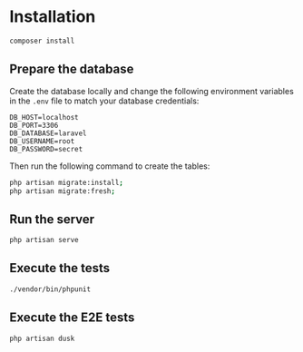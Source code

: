 # Installation

```bash
composer install
```

## Prepare the database

Create the database locally and change the following environment variables in the `.env` file to match your database credentials:

```dotenv
DB_HOST=localhost
DB_PORT=3306
DB_DATABASE=laravel
DB_USERNAME=root
DB_PASSWORD=secret
```

Then run the following command to create the tables:
```bash
php artisan migrate:install;
php artisan migrate:fresh;
```

## Run the server

```bash
php artisan serve
```

## Execute the tests

```bash
./vendor/bin/phpunit
```

## Execute the E2E tests

```bash
php artisan dusk
```
